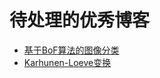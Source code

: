 # 待处理的优秀博客

+ [基于BoF算法的图像分类](https://blog.csdn.net/cassiePython/article/details/80116082)
+ [Karhunen-Loeve变换](https://blog.csdn.net/qq_18870127/article/details/79110249)